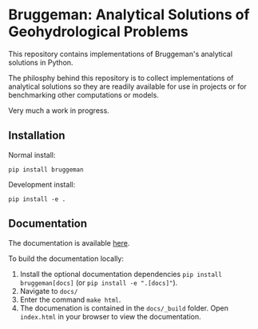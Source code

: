 # Bruggeman: Analytical Solutions of Geohydrological Problems

This repository contains implementations of Bruggeman's analytical solutions in Python.

The philosphy behind this repository is to collect implementations of
analytical solutions so they are readily available for use in projects or for
benchmarking other computations or models.

Very much a work in progress.

## Installation

Normal install:

`pip install bruggeman`

Development install:

`pip install -e .`

## Documentation

The documentation is available [here](https://bruggeman.readthedocs.io/en/latest/index.html).

To build the documentation locally:

1. Install the optional documentation dependencies `pip install bruggeman[docs]`
(or `pip install -e ".[docs]"`).
2. Navigate to `docs/`
3. Enter the command `make html`.
4. The documenation is contained in the `docs/_build` folder. Open `index.html` in
your browser to view the documentation.
